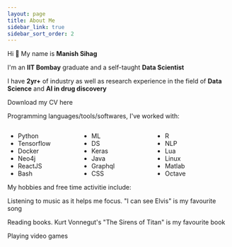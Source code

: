 ```yaml
---
layout: page
title: About Me
sidebar_link: true
sidebar_sort_order: 2
---
```


<p class="about-text"></p>

<p class="about-text">
  <span class="fa fa-user about-icon"></span>
  Hi 👋 My name is <b>Manish Sihag</b>
</p>
<p class="about-text">
  <span class="fa fa-graduation-cap about-icon"></span>
  I'm an <b>IIT Bombay</b> graduate and a self-taught <b>Data Scientist</b> 
</p>
<p class="about-text">
  <span class="fa fa-briefcase about-icon"></span>
  I have <b>2yr+</b> of industry as well as research experience in the field of <b> Data Science</b> and <b>AI in drug discovery</b>
</p>
<p class="about-text">
  <span class="fa fa-file-text about-icon"></span>
  Download my CV here <a href="/files/resume.pdf" style="color: inherit"><span class="fa fa-download"></span></a>
</p>
<p class="about-text">
  <span class="fa fa-code about-icon"></span>
  Programming languages/tools/softwares, I've worked with:
  <div style="float: left; width: 33%">
    <ul>
      <li>Python</li>
      <li>Tensorflow</li>
      <li>Docker</li>
      <li>Neo4j</li>
      <li>ReactJS</li>
      <li>Bash</li>
    </ul>
  </div>
  <div style="float: left; width: 33%">
    <ul>
      <li>ML</li>
      <li>DS</li>
      <li>Keras</li>
      <li>Java</li>
      <li>Graphql</li>
      <li>CSS</li>
    </ul>
  </div>
  <div style="float: right; width: 34%">
    <ul>
      <li>R</li>
      <li>NLP</li>
      <li>Lua</li>
      <li>Linux</li>
      <li>Matlab</li>
      <li>Octave</li>
    </ul>
  </div>
</p>

<p class="about-text">
  <span class="fa fa-heart about-icon"></span>
  My hobbies and free time activitie include:</p>
<p class="about-text">
  <span class="fa fa-music about-icon"></span>
  Listening to music as it helps me focus. "I can see Elvis" is my favourite song
</p>
<p class="about-text">
  <span class="fa fa-book about-icon"></span>
  Reading books. Kurt Vonnegut's "The Sirens of Titan" is my favourite book
</p>
<p class="about-text">
  <span class="fa fa-gamepad about-icon"></span>
  Playing video games
</p>

<!-- <p style="text-align: center;">
  <strong>Reach out to me on&nbsp;</strong>
  <a href="https://www.linkedin.com/in/manish-sihag/"
    style="color: inherit" title="Linkedin" aria-label="Linkedin">
    <span class="fa fa-linkedin-square"></span>
  </a>&nbsp;
  <a href="https://www.github.com/sihagmnis36/"
      style="color: inherit" title="Github" aria-label="Github">
      <span class="fa fa-github"></span>
  </a>&nbsp;
  <a href="https://www.instagram.com/mni.z/"
      style="color: inherit" title="Instagram" aria-label="Instagram">
      <span class="fa fa-instagram"></span>
  </a>&nbsp;
  <a href="mailto:sihagmanish36@gmail.com"
      style="color: inherit" title="Email" aria-label="Email">
      <span class="fa fa-envelope"></span>
  </a>&nbsp;
  <a href="https://stackoverflow.com/users/9865225/mnis/"
      style="color: inherit" title="Stackoverflow" aria-label="Stackoverflow">
      <span class="fa fa-stack-overflow"></span>
  </a>&nbsp;
</p> -->

<!-- <img style="float: left;" src="/assets/img/blackstar.svg" />&nbsp;\f005 Hey there! I'm <strong>Manish</strong>, an <strong>IIT Bombay</strong> graduate and a self-taught
<strong>Data Scientist</strong>. I have been doing research in the field of drug discovery
using AI by combining my knowledge in Chemical Engineering from B.Tech and passion for
AI. With more than two year of industry experience, I am inclined towards a research career
in the field of AI. <br>In my spare time, I read books, I write code, I
play video games, and I travel around to explore the nature. Take a look at some
of the clicks from my travel diary. -->